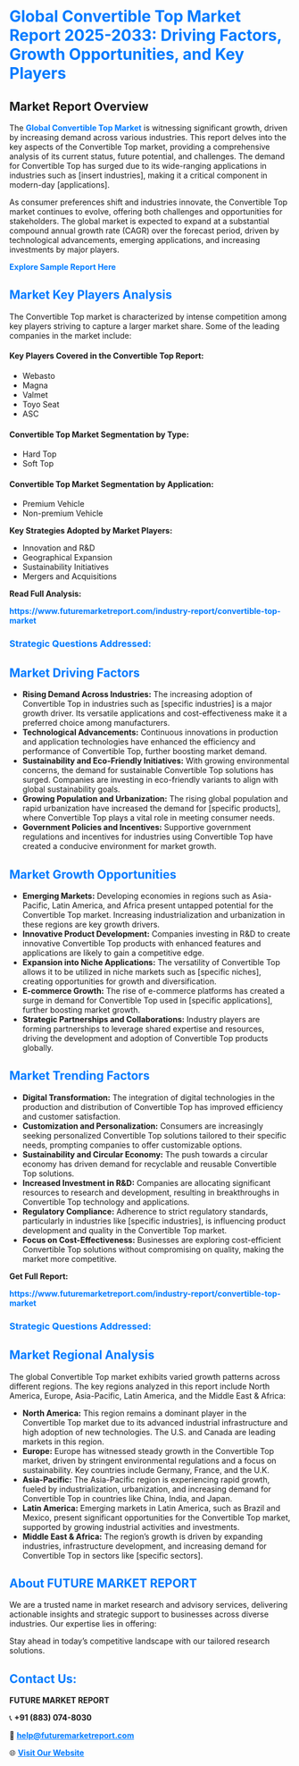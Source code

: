 <h1 style="color: #007BFF;">Global Convertible Top Market Report 2025-2033: Driving Factors, Growth Opportunities, and Key Players</h1>

<section id="overview">
<h2>Market Report Overview</h2>
<p>The <a href="https://www.futuremarketreport.com/industry-report/convertible-top-market" style="color: #007BFF; text-decoration: none;"><strong>Global Convertible Top Market</strong></a> is witnessing significant growth, driven by increasing demand across various industries. This report delves into the key aspects of the Convertible Top market, providing a comprehensive analysis of its current status, future potential, and challenges. The demand for Convertible Top has surged due to its wide-ranging applications in industries such as [insert industries], making it a critical component in modern-day [applications].</p>
<p>As consumer preferences shift and industries innovate, the Convertible Top market continues to evolve, offering both challenges and opportunities for stakeholders. The global market is expected to expand at a substantial compound annual growth rate (CAGR) over the forecast period, driven by technological advancements, emerging applications, and increasing investments by major players.</p>
</section>

<section id="overview">
<p><a href="https://www.futuremarketreport.com/request-sample/reportId=88509" style="color: #007BFF; text-decoration: none;"><strong>Explore Sample Report Here</strong></a></p>
</section>

<section id="key-players">
<h2 style="color: #007BFF;">Market Key Players Analysis</h2>
<p>The Convertible Top market is characterized by intense competition among key players striving to capture a larger market share. Some of the leading companies in the market include:</p>
<h4>Key Players Covered in the Convertible Top Report:</h4>
<ul><li>Webasto</li><li>Magna</li><li>Valmet</li><li>Toyo Seat</li><li>ASC</li></ul>
<h4>Convertible Top Market Segmentation by Type:</h4>
<ul><li>Hard Top</li><li>Soft Top</li></ul>

<h4>Convertible Top Market Segmentation by Application:</h4>
<ul><li>Premium Vehicle</li><li>Non-premium Vehicle</li></ul>
<p><strong>Key Strategies Adopted by Market Players:</strong></p>
<ul>
<li>Innovation and R&D</li>
<li>Geographical Expansion</li>
<li>Sustainability Initiatives</li>
<li>Mergers and Acquisitions</li>
</ul>
</section>

<section>
<p><strong>Read Full Analysis: </strong></p><a href="https://www.futuremarketreport.com/industry-report/convertible-top-market" style="color: #007BFF; text-decoration: none;"><strong>https://www.futuremarketreport.com/industry-report/convertible-top-market</strong></a>
<h3 style="color: #007BFF;">Strategic Questions Addressed:</h3>
</section>

<section id="driving-factors">
<h2 style="color: #007BFF;">Market Driving Factors</h2>
<ul>
<li><strong>Rising Demand Across Industries:</strong> The increasing adoption of Convertible Top in industries such as [specific industries] is a major growth driver. Its versatile applications and cost-effectiveness make it a preferred choice among manufacturers.</li>
<li><strong>Technological Advancements:</strong> Continuous innovations in production and application technologies have enhanced the efficiency and performance of Convertible Top, further boosting market demand.</li>
<li><strong>Sustainability and Eco-Friendly Initiatives:</strong> With growing environmental concerns, the demand for sustainable Convertible Top solutions has surged. Companies are investing in eco-friendly variants to align with global sustainability goals.</li>
<li><strong>Growing Population and Urbanization:</strong> The rising global population and rapid urbanization have increased the demand for [specific products], where Convertible Top plays a vital role in meeting consumer needs.</li>
<li><strong>Government Policies and Incentives:</strong> Supportive government regulations and incentives for industries using Convertible Top have created a conducive environment for market growth.</li>
</ul>
</section>

<section id="growth-opportunities">
<h2 style="color: #007BFF;">Market Growth Opportunities</h2>
<ul>
<li><strong>Emerging Markets:</strong> Developing economies in regions such as Asia-Pacific, Latin America, and Africa present untapped potential for the Convertible Top market. Increasing industrialization and urbanization in these regions are key growth drivers.</li>
<li><strong>Innovative Product Development:</strong> Companies investing in R&D to create innovative Convertible Top products with enhanced features and applications are likely to gain a competitive edge.</li>
<li><strong>Expansion into Niche Applications:</strong> The versatility of Convertible Top allows it to be utilized in niche markets such as [specific niches], creating opportunities for growth and diversification.</li>
<li><strong>E-commerce Growth:</strong> The rise of e-commerce platforms has created a surge in demand for Convertible Top used in [specific applications], further boosting market growth.</li>
<li><strong>Strategic Partnerships and Collaborations:</strong> Industry players are forming partnerships to leverage shared expertise and resources, driving the development and adoption of Convertible Top products globally.</li>
</ul>
</section>

<section id="trending-factors">
<h2 style="color: #007BFF;">Market Trending Factors</h2>
<ul>
<li><strong>Digital Transformation:</strong> The integration of digital technologies in the production and distribution of Convertible Top has improved efficiency and customer satisfaction.</li>
<li><strong>Customization and Personalization:</strong> Consumers are increasingly seeking personalized Convertible Top solutions tailored to their specific needs, prompting companies to offer customizable options.</li>
<li><strong>Sustainability and Circular Economy:</strong> The push towards a circular economy has driven demand for recyclable and reusable Convertible Top solutions.</li>
<li><strong>Increased Investment in R&D:</strong> Companies are allocating significant resources to research and development, resulting in breakthroughs in Convertible Top technology and applications.</li>
<li><strong>Regulatory Compliance:</strong> Adherence to strict regulatory standards, particularly in industries like [specific industries], is influencing product development and quality in the Convertible Top market.</li>
<li><strong>Focus on Cost-Effectiveness:</strong> Businesses are exploring cost-efficient Convertible Top solutions without compromising on quality, making the market more competitive.</li>
</ul>
</section>

<section>
<p><strong>Get Full Report: </strong></p><a href="https://www.futuremarketreport.com/industry-report/convertible-top-market" style="color: #007BFF; text-decoration: none;"><strong>https://www.futuremarketreport.com/industry-report/convertible-top-market</strong></a>
<h3 style="color: #007BFF;">Strategic Questions Addressed:</h3>
</section>


<section id="regional-analysis">
<h2 style="color: #007BFF;">Market Regional Analysis</h2>
<p>The global Convertible Top market exhibits varied growth patterns across different regions. The key regions analyzed in this report include North America, Europe, Asia-Pacific, Latin America, and the Middle East & Africa:</p>
<ul>
<li><strong>North America:</strong> This region remains a dominant player in the Convertible Top market due to its advanced industrial infrastructure and high adoption of new technologies. The U.S. and Canada are leading markets in this region.</li>
<li><strong>Europe:</strong> Europe has witnessed steady growth in the Convertible Top market, driven by stringent environmental regulations and a focus on sustainability. Key countries include Germany, France, and the U.K.</li>
<li><strong>Asia-Pacific:</strong> The Asia-Pacific region is experiencing rapid growth, fueled by industrialization, urbanization, and increasing demand for Convertible Top in countries like China, India, and Japan.</li>
<li><strong>Latin America:</strong> Emerging markets in Latin America, such as Brazil and Mexico, present significant opportunities for the Convertible Top market, supported by growing industrial activities and investments.</li>
<li><strong>Middle East & Africa:</strong> The region’s growth is driven by expanding industries, infrastructure development, and increasing demand for Convertible Top in sectors like [specific sectors].</li>
</ul>
</section>

<footer>
<h2 style="color: #007BFF;">About FUTURE MARKET REPORT</h2>
<p>We are a trusted name in market research and advisory services, delivering actionable insights and strategic support to businesses across diverse industries. Our expertise lies in offering:</p>

<p>Stay ahead in today’s competitive landscape with our tailored research solutions.</p>

<h2 style="color: #007BFF;">Contact Us:</h2>
<p><strong>FUTURE MARKET REPORT</strong></p>
<p>📞 <strong>+91 (883) 074-8030</strong></p>
<p>📧 <strong><a href="mailto:help@futuremarketreport.com" style="color: #007BFF;">help@futuremarketreport.com</a></strong></p>
<p>🌐 <strong><a href="https://www.futuremarketreport.com/" style="color: #007BFF;">Visit Our Website</a></strong></p>
</footer>